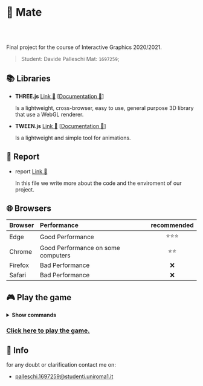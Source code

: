 # 🌳 Mate

<br />
<br />
<p align="center">
  <a href="https://github.com/SapienzaInteractiveGraphicsCourse/final-project-dp-final-project">
  </a>
</p>

Final project for the course of Interactive Graphics 2020/2021.

>Student: Davide Palleschi Mat: `1697259`;

## 📚 Libraries

-   **THREE.js** [Link 🔗](https://threejs.org/) [[Documentation 🔗](https://threejs.org/docs/)]

    Is a lightweight, cross-browser, easy to use, general purpose 3D library that use a WebGL renderer.

-   **TWEEN.js** [Link 🔗](https://github.com/tweenjs/tween.js/) [[Documentation 🔗](https://createjs.com/docs/tweenjs/modules/TweenJS.html)]

    Is a lightweight and simple tool for animations.

## 📜 Report

-   report [Link 🔗](./Report.pdf)

    In this file we write more about the code and the enviroment of our project.

## 🌐 Browsers

|Browser|Performance|recommended|
|:---|:---|:---:|
|Edge|Good Performance|⭐⭐⭐|
|Chrome|Good Performance on some computers|⭐⭐|
|Firefox|Bad Performance|❌|
|Safari|Bad Performance|❌|

## 🎮 Play the game

<details><summary><b>Show commands</b></summary>

- `W` : Move forward
- `A` : Move leftward
- `S` : Move backward
- `D` : Move rightward

</details>

### [Click here to play the game.](https://sapienzainteractivegraphicscourse.github.io/final-project-la_dl-team/)

## 🙋 Info

for any doubt or clarification contact me on:

-   palleschi.1697259@studenti.uniroma1.it
 


